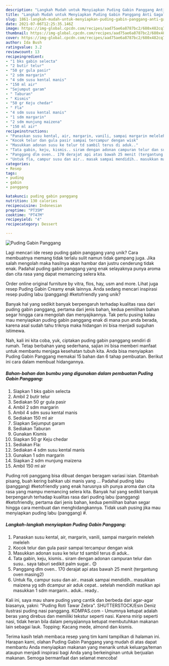 ```yaml
---
description: "Langkah Mudah untuk Menyiapkan Puding Gabin Panggang Anti Gagal"
title: "Langkah Mudah untuk Menyiapkan Puding Gabin Panggang Anti Gagal"
slug: 1861-langkah-mudah-untuk-menyiapkan-puding-gabin-panggang-anti-gagal
date: 2021-07-06T12:25:35.146Z
image: https://img-global.cpcdn.com/recipes/aad75ae6a8787bc2/680x482cq70/puding-gabin-panggang-foto-resep-utama.jpg
thumbnail: https://img-global.cpcdn.com/recipes/aad75ae6a8787bc2/680x482cq70/puding-gabin-panggang-foto-resep-utama.jpg
cover: https://img-global.cpcdn.com/recipes/aad75ae6a8787bc2/680x482cq70/puding-gabin-panggang-foto-resep-utama.jpg
author: Ida Bush
ratingvalue: 3.2
reviewcount: 13
recipeingredient:
- "1 bks gabin selecta"
- "2 butir telur"
- "50 gr gula pasir"
- "2 sdm margarin"
- "4 sdm susu kental manis"
- "150 ml air"
- "Sejumput garam"
- " Taburan"
- " Kismis"
- "50 gr Keju chedar"
- " Fla"
- "4 sdm susu kental manis"
- "1 sdm margarin"
- "2 sdm munjung maizena"
- "150 ml air"
recipeinstructions:
- "Panaskan susu kental, air, margarin, vanili, sampai margarin meleleh meleleh"
- "Kocok telur dan gula pasir sampai tercampur dengan wisk"
- "Masukkan adonan susu ke telur td sambil terus di aduk.."
- "Tata gabin, keju, kismis.. siram dengan adonan campuran telur dan susu.. saya taburi sedikit palm sugar.. 😊"
- "Panggang dlm oven.. 170 derajat api atas bawah 25 menit (tergantung oven masing2)"
- "Untuk fla, campur susu dan air.. masak sampai mendidih.. masukkan maizena yg sdh dcampur air aduk cepat.. setelah mendidih matikan api masukkan 1 sdm margarin.. aduk.. ready.."
categories:
- Resep
tags:
- puding
- gabin
- panggang

katakunci: puding gabin panggang 
nutrition: 130 calories
recipecuisine: Indonesian
preptime: "PT35M"
cooktime: "PT47M"
recipeyield: "4"
recipecategory: Dessert

---
```



![Puding Gabin Panggang](https://img-global.cpcdn.com/recipes/aad75ae6a8787bc2/680x482cq70/puding-gabin-panggang-foto-resep-utama.jpg)

Lagi mencari ide resep puding gabin panggang yang unik? Cara membuatnya memang tidak terlalu sulit namun tidak gampang juga. Jika salah mengolah maka hasilnya akan hambar dan justru cenderung tidak enak. Padahal puding gabin panggang yang enak selayaknya punya aroma dan cita rasa yang dapat memancing selera kita.

Order online original furniture by vitra, flos, hay, usm and more. Lihat juga resep Puding Gabin Creamy enak lainnya. Anda sedang mencari inspirasi resep puding labu (panggang) #ketofriendly yang unik?

Banyak hal yang sedikit banyak berpengaruh terhadap kualitas rasa dari puding gabin panggang, pertama dari jenis bahan, kedua pemilihan bahan segar hingga cara mengolah dan menyajikannya. Tak perlu pusing kalau mau menyiapkan puding gabin panggang enak di mana pun anda berada, karena asal sudah tahu triknya maka hidangan ini bisa menjadi suguhan istimewa.


Nah, kali ini kita coba, yuk, ciptakan puding gabin panggang sendiri di rumah. Tetap berbahan yang sederhana, sajian ini bisa memberi manfaat untuk membantu menjaga kesehatan tubuh kita. Anda bisa menyiapkan Puding Gabin Panggang memakai 15 bahan dan 6 tahap pembuatan. Berikut ini cara dalam membuat hidangannya.

<!--inarticleads1-->

##### Bahan-bahan dan bumbu yang digunakan dalam pembuatan Puding Gabin Panggang:

1. Siapkan 1 bks gabin selecta
1. Ambil 2 butir telur
1. Sediakan 50 gr gula pasir
1. Ambil 2 sdm margarin
1. Ambil 4 sdm susu kental manis
1. Sediakan 150 ml air
1. Siapkan Sejumput garam
1. Sediakan  Taburan
1. Gunakan  Kismis
1. Siapkan 50 gr Keju chedar
1. Sediakan  Fla:
1. Sediakan 4 sdm susu kental manis
1. Gunakan 1 sdm margarin
1. Siapkan 2 sdm munjung maizena
1. Ambil 150 ml air


Puding roti panggang bisa dibuat dengan beragam variasi isian. Ditambah pisang, buah kering bahkan ubi manis yang … Padahal puding labu (panggang) #ketofriendly yang enak harusnya sih punya aroma dan cita rasa yang mampu memancing selera kita. Banyak hal yang sedikit banyak berpengaruh terhadap kualitas rasa dari puding labu (panggang) #ketofriendly, pertama dari jenis bahan, kedua pemilihan bahan segar hingga cara membuat dan menghidangkannya. Tidak usah pusing jika mau menyiapkan puding labu (panggang) #. 

<!--inarticleads2-->

##### Langkah-langkah menyiapkan Puding Gabin Panggang:

1. Panaskan susu kental, air, margarin, vanili, sampai margarin meleleh meleleh
1. Kocok telur dan gula pasir sampai tercampur dengan wisk
1. Masukkan adonan susu ke telur td sambil terus di aduk..
1. Tata gabin, keju, kismis.. siram dengan adonan campuran telur dan susu.. saya taburi sedikit palm sugar.. 😊
1. Panggang dlm oven.. 170 derajat api atas bawah 25 menit (tergantung oven masing2)
1. Untuk fla, campur susu dan air.. masak sampai mendidih.. masukkan maizena yg sdh dcampur air aduk cepat.. setelah mendidih matikan api masukkan 1 sdm margarin.. aduk.. ready..


Kali ini, saya mau share puding yang cantik dan berbeda dari agar-agar biasanya, yakni: &#34;Puding Roti Tawar Zebra&#34;. SHUTTERSTOCK/Esin Deniz ilustrasi puding nasi panggang. KOMPAS.com - Umumnya ketupat adalah beras yang direbus dan memiliki tekstur seperti nasi. Karena mirip seperti nasi, tidak heran bila dalam penyajiannya ketupat membutuhkan makanan lain sebagai lauk. Topping: Kacang mede, almond dan kismis. 

Terima kasih telah membaca resep yang tim kami tampilkan di halaman ini. Harapan kami, olahan Puding Gabin Panggang yang mudah di atas dapat membantu Anda menyiapkan makanan yang menarik untuk keluarga/teman ataupun menjadi inspirasi bagi Anda yang berkeinginan untuk berjualan makanan. Semoga bermanfaat dan selamat mencoba!
